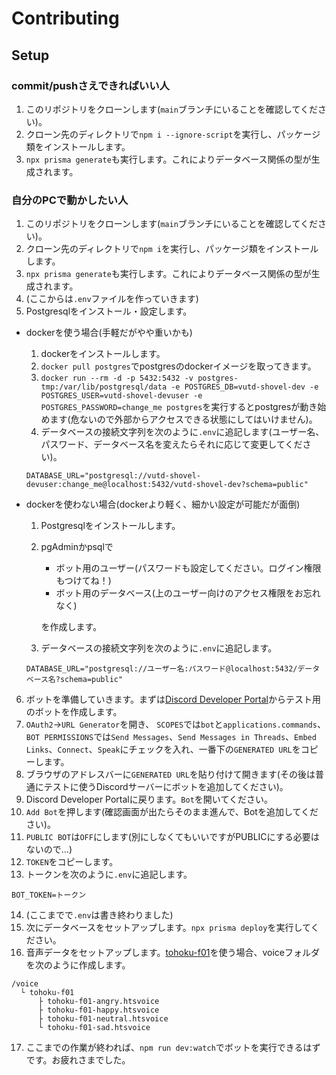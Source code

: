 # Contributing

## Setup

### commit/pushさえできればいい人
1. このリポジトリをクローンします(`main`ブランチにいることを確認してください)。
2. クローン先のディレクトリで`npm i --ignore-script`を実行し、パッケージ類をインストールします。
3. `npx prisma generate`も実行します。これによりデータベース関係の型が生成されます。

### 自分のPCで動かしたい人
1. このリポジトリをクローンします(`main`ブランチにいることを確認してください)。
2. クローン先のディレクトリで`npm i`を実行し、パッケージ類をインストールします。
3. `npx prisma generate`も実行します。これによりデータベース関係の型が生成されます。
4. (ここからは`.env`ファイルを作っていきます)
5. Postgresqlをインストール・設定します。

- dockerを使う場合(手軽だがやや重いかも)

  1. dockerをインストールします。
  2. `docker pull postgres`でpostgresのdockerイメージを取ってきます。
  3. `docker run --rm -d -p 5432:5432 -v postgres-tmp:/var/lib/postgresql/data -e POSTGRES_DB=vutd-shovel-dev -e POSTGRES_USER=vutd-shovel-devuser -e POSTGRES_PASSWORD=change_me postgres`を実行するとpostgresが動き始めます(危ないので外部からアクセスできる状態にしてはいけません)。
  4. データベースの接続文字列を次のように`.env`に追記します(ユーザー名、パスワード、データベース名を変えたらそれに応じて変更してください)。
  ```
  DATABASE_URL="postgresql://vutd-shovel-devuser:change_me@localhost:5432/vutd-shovel-dev?schema=public"
  ```

- dockerを使わない場合(dockerより軽く、細かい設定が可能だが面倒)

  1. Postgresqlをインストールします。
  2. pgAdminかpsqlで

      - ボット用のユーザー(パスワードも設定してください。ログイン権限もつけてね！)
      - ボット用のデータベース(上のユーザー向けのアクセス権限をお忘れなく)

      を作成します。
  3. データベースの接続文字列を次のように`.env`に追記します。
  ```
  DATABASE_URL="postgresql://ユーザー名:パスワード@localhost:5432/データベース名?schema=public"
  ```

6. ボットを準備していきます。まずは[Discord Developer Portal](https://discord.com/developers/applications)からテスト用のボットを作成します。
7. `OAuth2`->`URL Generator`を開き、 `SCOPES`では`bot`と`applications.commands`、`BOT PERMISSIONS`では`Send Messages`、`Send Messages in Threads`、`Embed Links`、`Connect`、`Speak`にチェックを入れ、一番下の`GENERATED URL`をコピーします。
8. ブラウザのアドレスバーに`GENERATED URL`を貼り付けて開きます(その後は普通にテストに使うDiscordサーバーにボットを追加してください)。
9. Discord Developer Portalに戻ります。`Bot`を開いてください。
10. `Add Bot`を押します(確認画面が出たらそのまま進んで、Botを追加してください)。
11. `PUBLIC BOT`は`OFF`にします(別にしなくてもいいですがPUBLICにする必要はないので…)
12. `TOKEN`をコピーします。
13. トークンを次のように`.env`に追記します。
```
BOT_TOKEN=トークン
```
14. (ここまでで`.env`は書き終わりました)
15. 次にデータベースをセットアップします。`npx prisma deploy`を実行してください。
16. 音声データをセットアップします。[tohoku-f01](https://github.com/icn-lab/htsvoice-tohoku-f01)を使う場合、voiceフォルダを次のように作成します。
```
/voice
  └ tohoku-f01
      ├ tohoku-f01-angry.htsvoice
      ├ tohoku-f01-happy.htsvoice
      ├ tohoku-f01-neutral.htsvoice
      └ tohoku-f01-sad.htsvoice
```
17. ここまでの作業が終われば、`npm run dev:watch`でボットを実行できるはずです。お疲れさまでした。
